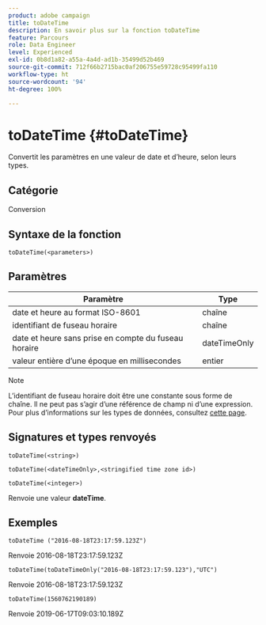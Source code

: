 ```yaml
---
product: adobe campaign
title: toDateTime
description: En savoir plus sur la fonction toDateTime
feature: Parcours
role: Data Engineer
level: Experienced
exl-id: 0b8d1a82-a55a-4a4d-ad1b-35499d52b469
source-git-commit: 712f66b2715bac0af206755e59728c95499fa110
workflow-type: ht
source-wordcount: '94'
ht-degree: 100%

---
```


# toDateTime {#toDateTime}

Convertit les paramètres en une valeur de date et d’heure, selon leurs types.

## Catégorie

Conversion

## Syntaxe de la fonction

`toDateTime(<parameters>)`

## Paramètres

| Paramètre | Type |
|-----------|------------------|
| date et heure au format ISO-8601 | chaîne |
| identifiant de fuseau horaire | chaîne |
| date et heure sans prise en compte du fuseau horaire | dateTimeOnly |
| valeur entière d’une époque en millisecondes | entier |

>[!NOTE]
>
>L’identifiant de fuseau horaire doit être une constante sous forme de chaîne. Il ne peut pas s’agir d’une référence de champ ni d’une expression. Pour plus d’informations sur les types de données, consultez [cette page](../expression/data-types.md).

## Signatures et types renvoyés

`toDateTime(<string>)`

`toDateTime(<dateTimeOnly>,<stringified time zone id>)`

`toDateTime(<integer>)`

Renvoie une valeur **dateTime**.

<!--`toDateTime(<year>,<month>,<dayOfMonth>,<hour>,<minute>,<second>)`

Returns a date time with default time zone UTC.

`toDateTime(<year>,<month>,<dayOfMonth>)`
`toDateTime(<stringified timeZone>,<year>,<month>,<dayOfMonth>)`
`toDateTime(<timeZone>,<year>,<month>,<dayOfMonth>)`

Return a datetime where hour, minute and second set to 0.

`toDateTime(<stringified timeZone>,<year>,<month>,<dayOfMonth>,<hour>,<minute>,<second>)`
`toDateTime(<string>)`
`toDateTime(<string>,<integer>)`
`toDateTime(<stringified timeZone>,<dateTimeOnly)`

`toDateTime(<timeZone>,<integer>)`

Return a datetime.

-->

## Exemples

`toDateTime ("2016-08-18T23:17:59.123Z")`

Renvoie 2016-08-18T23:17:59.123Z

`toDateTime(toDateTimeOnly("2016-08-18T23:17:59.123"),"UTC")`

Renvoie 2016-08-18T23:17:59.123Z

`toDateTime(1560762190189)`

Renvoie 2019-06-17T09:03:10.189Z

<!--`toDateTime ("2016-08-18T23:17:59.123", "UTC")`

Returns 2016-08-18T23:17:59.123Z.

`toDateTime("Z",2016,8,18,23,17,59)`

Returns 2016-08-18T23:17:59.000Z.

`toDateTime("Z",2016,8,18)`

Returns 2016-08-18T00:00:00.000Z.-->
